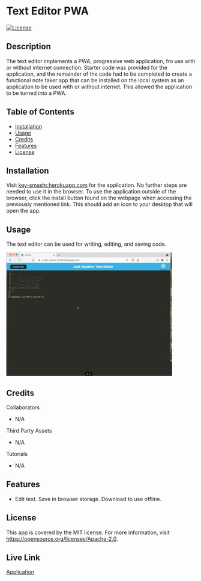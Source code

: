# Text Editor PWA
  
[![License](https://img.shields.io/badge/License-MIT-yellow.svg)](https://opensource.org/licenses/Apache-2.0)
  
## Description

The text editor implements a PWA, progressive web application, fro use with or without internet connection.  Starter code was provided for the application, and the remainder of the code had to be completed to create a functional note taker app that can be installed on the local system as an application to be used with or without internet. This allowed the application to be turned into a PWA.

## Table of Contents

- [Installation](#installation)
- [Usage](#usage)
- [Credits](#credits)
- [Features](#features)
- [License](#license)

## Installation

Visit [key-smashr.herokuapp.com](key-smashr.herokuapp.com) for the application. No further steps are needed to use it in the browser. To use the application outside of the browser, click the install button found on the webpage when accessing the previously mentioned link.  This should add an icon to your desktop that will open the app.

## Usage

The text editor can be used for writing, editing, and saving code.

![screenshot](./assets/textEditor_img.JPG)

## Credits

Collaborators
- N/A

Third Party Assets
- N/A

Tutorials
- N/A

## Features

- Edit text. Save in browser storage. Download to use offline.



## License

This app is covered by the MIT license. For more information, visit https://opensource.org/licenses/Apache-2.0.

## Live Link

[Application](https://key-smashr.herokuapp.com/)